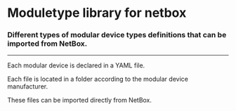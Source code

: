 # Moduletype library for netbox
### Different types of modular device types definitions that can be imported from NetBox.
---

Each modular device is declared in a YAML file.

Each file is located in a folder according to the modular device manufacturer.

These files can be imported directly from NetBox.
